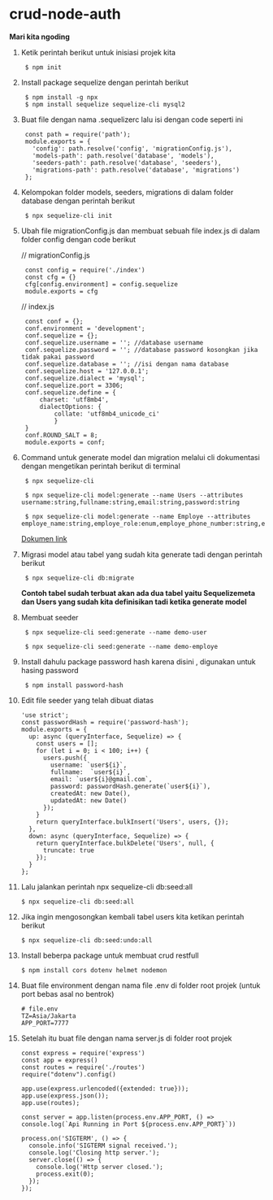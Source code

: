 # crud-node-auth

**Mari kita ngoding**

1. Ketik perintah berikut untuk inisiasi projek kita

        $ npm init

2. Install package sequelize dengan perintah berikut

        $ npm install -g npx
        $ npm install sequelize sequelize-cli mysql2

3. Buat file dengan nama .sequelizerc lalu isi dengan code seperti ini

        const path = require('path');
        module.exports = {
          'config': path.resolve('config', 'migrationConfig.js'),
          'models-path': path.resolve('database', 'models'),
          'seeders-path': path.resolve('database', 'seeders'),
          'migrations-path': path.resolve('database', 'migrations')
        };

4. Kelompokan folder models, seeders, migrations di dalam folder database dengan perintah berikut

        $ npx sequelize-cli init

5. Ubah file migrationConfig.js dan membuat sebuah file index.js di dalam folder config dengan code berikut

      // migrationConfig.js
   
        const config = require('./index')
        const cfg = {}
        cfg[config.environment] = config.sequelize
        module.exports = cfg
    
      // index.js

        const conf = {};
        conf.environment = 'development';
        conf.sequelize = {};
        conf.sequelize.username = ''; //database username
        conf.sequelize.password = ''; //database password kosongkan jika tidak pakai password
        conf.sequelize.database = ''; //isi dengan nama database
        conf.sequelize.host = '127.0.0.1';
        conf.sequelize.dialect = 'mysql';
        conf.sequelize.port = 3306;
        conf.sequelize.define = {
            charset: 'utf8mb4',
            dialectOptions: {
                collate: 'utf8mb4_unicode_ci'
                }
        }
        conf.ROUND_SALT = 8;
        module.exports = conf;

6. Command untuk generate model dan migration melalui cli dokumentasi dengan mengetikan perintah berikut di terminal

        $ npx sequelize-cli

        $ npx sequelize-cli model:generate --name Users --attributes username:string,fullname:string,email:string,password:string

        $ npx sequelize-cli model:generate --name Employe --attributes employe_name:string,employe_role:enum,employe_phone_number:string,employe_address:string

    [Dokumen link](https://sequelize.org/v5/manual/data-types.html)

7. Migrasi model atau tabel yang sudah kita generate tadi dengan perintah berikut

        $ npx sequelize-cli db:migrate

    **Contoh tabel sudah terbuat akan ada dua tabel yaitu Sequelizemeta dan Users yang sudah kita definisikan tadi ketika generate model**

8. Membuat seeder

        $ npx sequelize-cli seed:generate --name demo-user

        $ npx sequelize-cli seed:generate --name demo-employe

9. Install dahulu package password hash karena disini , digunakan untuk hasing password

        $ npm install password-hash

10. Edit file seeder yang telah dibuat diatas

        'use strict';
        const passwordHash = require('password-hash');
        module.exports = {
          up: async (queryInterface, Sequelize) => {
            const users = [];
            for (let i = 0; i < 100; i++) {
              users.push({
                username: `user${i}`,
                fullname:  `user${i}`,
                email: `user${i}@gmail.com`,
                password: passwordHash.generate(`user${i}`),
                createdAt: new Date(),
                updatedAt: new Date()
              });
            }
            return queryInterface.bulkInsert('Users', users, {});
          },
          down: async (queryInterface, Sequelize) => {
            return queryInterface.bulkDelete('Users', null, {
              truncate: true
            });
          }
        };

11. Lalu jalankan perintah npx sequelize-cli db:seed:all

        $ npx sequelize-cli db:seed:all

12. Jika ingin mengosongkan kembali tabel users kita ketikan perintah berikut

        $ npx sequelize-cli db:seed:undo:all

13. Install beberpa package untuk membuat crud restfull

        $ npm install cors dotenv helmet nodemon

14. Buat file environment dengan nama file .env di folder root projek (untuk port bebas asal no bentrok)

        # file.env
        TZ=Asia/Jakarta
        APP_PORT=7777

15. Setelah itu buat file dengan nama server.js di folder root projek

        const express = require('express')
        const app = express()
        const routes = require('./routes')
        require("dotenv").config()

        app.use(express.urlencoded({extended: true})); 
        app.use(express.json());
        app.use(routes);

        const server = app.listen(process.env.APP_PORT, () => console.log(`Api Running in Port ${process.env.APP_PORT}`))

        process.on('SIGTERM', () => {
          console.info('SIGTERM signal received.');
          console.log('Closing http server.');
          server.close(() => {
            console.log('Http server closed.');
            process.exit(0);
          });
        });